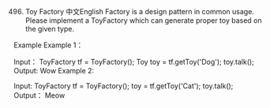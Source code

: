496. Toy Factory
中文English
Factory is a design pattern in common usage. Please implement a ToyFactory which can generate proper toy based on the given type.

Example
Example 1：

Input：
ToyFactory tf = ToyFactory();
Toy toy = tf.getToy('Dog');
toy.talk(); 
Output:
Wow
Example 2:

Input:
ToyFactory tf = ToyFactory();
toy = tf.getToy('Cat');
toy.talk();
Output：
Meow

